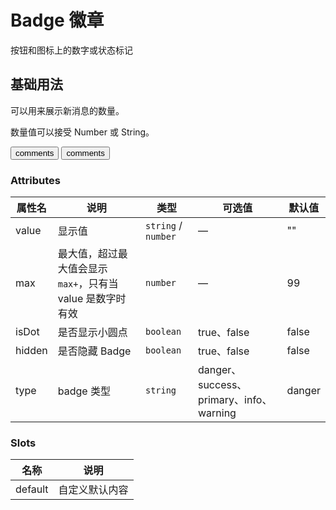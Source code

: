 # Badge 徽章

按钮和图标上的数字或状态标记

## 基础用法

可以用来展示新消息的数量。

数量值可以接受 Number 或 String。

<dz-badge :value="20"><button>comments</button></dz-badge>
<dz-badge :value="20" type="primary"><button>comments</button></dz-badge>

### Attributes

| 属性名 | 说明                                                       | 类型                 | 可选值                                  | 默认值 |
| ------ | ---------------------------------------------------------- | -------------------- | --------------------------------------- | ------ |
| value  | 显示值                                                     | `string` \/ `number` | —                                       | ""     |
| max    | 最大值，超过最大值会显示 `max+`，只有当 value 是数字时有效 | `number`             | —                                       | 99     |
| isDot  | 是否显示小圆点                                             | `boolean`            | true、false                             | false  |
| hidden | 是否隐藏 Badge                                             | `boolean`            | true、false                             | false  |
| type   | badge 类型                                                 | `string`             | danger、success、primary、info、warning | danger |

### Slots

| 名称    | 说明           |
| ------- | -------------- |
| default | 自定义默认内容 |
